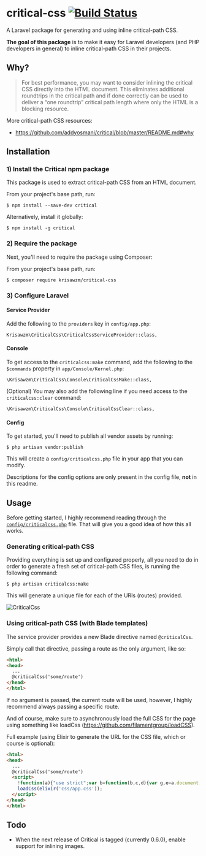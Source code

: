 # critical-css [![Build Status](https://travis-ci.org/krisawzm/critical-css.svg)](https://travis-ci.org/krisawzm/critical-css)

A Laravel package for generating and using inline critical-path CSS.

**The goal of this package** is to make it easy for Laravel developers (and PHP developers in general) to inline critical-path CSS in their projects.

## Why?

> For best performance, you may want to consider inlining the critical CSS directly into the HTML document. This eliminates additional roundtrips in the critical path and if done correctly can be used to deliver a “one roundtrip” critical path length where only the HTML is a blocking resource.

More critical-path CSS resources:

- https://github.com/addyosmani/critical/blob/master/README.md#why

## Installation

### 1) Install the Critical npm package

This package is used to extract critical-path CSS from an HTML document.

From your project's base path, run:

    $ npm install --save-dev critical

Alternatively, install it globally:

    $ npm install -g critical

### 2) Require the package

Next, you'll need to require the package using Composer:

From your project's base path, run:

    $ composer require krisawzm/critical-css

### 3) Configure Laravel

#### Service Provider

Add the following to the `providers` key in `config/app.php`:

    Krisawzm\CriticalCss\CriticalCssServiceProvider::class,

#### Console

To get access to the `criticalcss:make` command, add the following to the `$commands` property in `app/Console/Kernel.php`:

    \Krisawzm\CriticalCss\Console\CriticalCssMake::class,

(Optional) You may also add the following line if you need access to the `criticalcss:clear` command:

    \Krisawzm\CriticalCss\Console\CriticalCssClear::class,

#### Config

To get started, you'll need to publish all vendor assets by running:

    $ php artisan vendor:publish

This will create a `config/criticalcss.php` file in your app that you can modify.

Descriptions for the config options are only present in the config file, **not** in this readme.

## Usage

Before getting started, I highly recommend reading through the [`config/criticalcss.php`](src/config/criticalcss.php) file. That will give you a good idea of how this all works.

### Generating critical-path CSS

Providing everything is set up and configured properly, all you need to do in order to generate a fresh set of critical-path CSS files, is running the following command:

    $ php artisan criticalcss:make

This will generate a unique file for each of the URIs (routes) provided.

![CriticalCss](https://i.imgur.com/ZIGgtAz.gif)

### Using critical-path CSS (with Blade templates)

The service provider provides a new Blade directive named `@criticalCss`.

Simply call that directive, passing a route as the only argument, like so:

``` html
<html>
<head>
  ...
  @criticalCss('some/route')
</head>
</html>
```

If no argument is passed, the current route will be used, however, I highly recommend always passing a specific route.

And of course, make sure to asynchronously load the full CSS for the page using something like loadCss (https://github.com/filamentgroup/loadCSS).

Full example (using Elixir to generate the URL for the CSS file, which or course is optional):

``` html
<html>
<head>
  ...
  @criticalCss('some/route')
  <script>
    !function(a){"use strict";var b=function(b,c,d){var g,e=a.document,f=e.createElement("link");if(c)g=c;else{var h=(e.body||e.getElementsByTagName("head")[0]).childNodes;g=h[h.length-1]}var i=e.styleSheets;f.rel="stylesheet",f.href=b,f.media="only x",g.parentNode.insertBefore(f,c?g:g.nextSibling);var j=function(a){for(var b=f.href,c=i.length;c--;)if(i[c].href===b)return a();setTimeout(function(){j(a)})};return f.onloadcssdefined=j,j(function(){f.media=d||"all"}),f};"undefined"!=typeof module?module.exports=b:a.loadCSS=b}("undefined"!=typeof global?global:this);
    loadCss(elixir('css/app.css'));
  </script>
</head>
</html>
```

## Todo

- When the next release of Critical is tagged (currently 0.6.0), enable support for inlining images.
